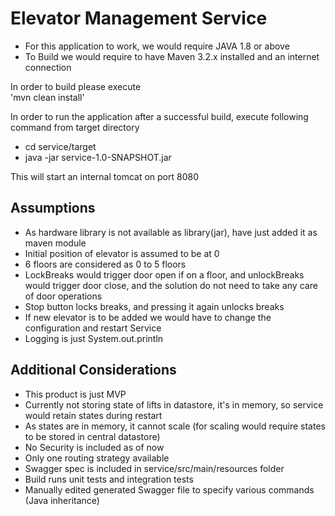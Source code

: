 <h1>Elevator Management Service</h1>

 - For this application to work, we would require JAVA 1.8 or above
 - To Build we would require to have Maven 3.2.x installed and an internet connection


In order to build please execute<br>
'mvn clean install'

In order to run the application after a successful build, execute following command from target directory
 - cd service/target
 - java -jar service-1.0-SNAPSHOT.jar

 This will start an internal tomcat on port 8080

<h2>Assumptions</h2>

 - As hardware library is not available as library(jar), have just added it as maven module
 - Initial position of elevator is assumed to be at 0
 - 6 floors are considered as 0 to 5 floors
 - LockBreaks would trigger door open if on a floor, and unlockBreaks would trigger door close, and the solution do not need to take any care of door operations
 - Stop button locks breaks, and pressing it again unlocks breaks
 - If new elevator is to be added we would have to change the configuration and restart Service
 - Logging is just System.out.println

<h2>Additional Considerations</h2>

 - This product is just MVP
 - Currently not storing state of lifts in datastore, it's in memory, so service would retain states during restart
 - As states are in memory, it cannot scale (for scaling would require states to be stored in central datastore)
 - No Security is included as of now
 - Only one routing strategy available
 - Swagger spec is included in service/src/main/resources folder
 - Build runs unit tests and integration tests
 - Manually edited generated Swagger file to specify various commands (Java inheritance)
